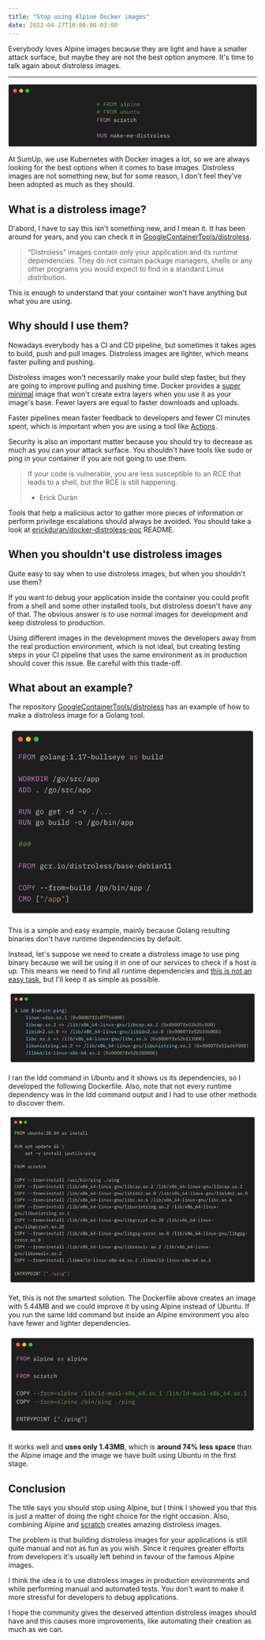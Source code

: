 ```yaml
---
title: "Stop using Alpine Docker images"
date: 2022-04-27T10:00:00-03:00
---
```


Everybody loves Alpine images because they are light and have a smaller attack surface, but maybe they are not the best option anymore. It's time to talk again about distroless images.

---

![](../../static/stop-using-docker-alpine-images/docker_alpine_post_01.png "")

At SumUp, we use Kubernetes with Docker images a lot, so we are always looking for the best options when it comes to base images. Distroless images are not something new, but for some reason, I don't feel they've been adopted as much as they should.

## What is a distroless image?

D'abord, I have to say this isn't something new, and I mean it. It has been around for years, and you can check it in [GoogleContainerTools/distroless](https://github.com/GoogleContainerTools/distroless).

> “Distroless” images contain only your application and its runtime dependencies. They do not contain package managers, shells or any other programs you would expect to find in a standard Linux distribution.

This is enough to understand that your container won't have anything but what you are using.

## Why should I use them?

Nowadays everybody has a CI and CD pipeline, but sometimes it takes ages to build, push and pull images. Distroless images are lighter, which means faster pulling and pushing.

Distroless images won't necessarily make your build step faster, but they are going to improve pulling and pushing time. Docker provides a [super minimal](https://hub.docker.com/_/scratch) image that won't create extra layers when you use it as your image's base. Fewer layers are equal to faster downloads and uploads.

Faster pipelines mean faster feedback to developers and fewer CI minutes spent, which is important when you are using a tool like [Actions](https://github.com/features/actions).

Security is also an important matter because you should try to decrease as much as you can your attack surface. You shouldn't have tools like sudo or ping in your container if you are not going to use them.

> If your code is vulnerable, you are less susceptible to an RCE that leads to a shell, but the RCE is still happening.
> - Erick Durán

Tools that help a malicious actor to gather more pieces of information or perform privilege escalations should always be avoided. You should take a look at [erickduran/docker-distroless-poc](https://github.com/erickduran/docker-distroless-poc) README.

## When you shouldn't use distroless images

Quite easy to say when to use distroless images, but when you shouldn't use them?

If you want to debug your application inside the container you could profit from a shell and some other installed tools, but distroless doesn't have any of that. The obvious answer is to use normal images for development and keep distroless to production.

Using different images in the development moves the developers away from the real production environment, which is not ideal, but creating testing steps in your CI pipeline that uses the same environment as in production should cover this issue. Be careful with this trade-off.

## What about an example?

The repository [GoogleContainerTools/distroless](https://github.com/GoogleContainerTools/distroless#examples-with-docker) has an example of how to make a distroless image for a Golang tool.

![](../../static/stop-using-docker-alpine-images/example.png "")

This is a simple and easy example, mainly because Golang resulting binaries don't have runtime dependencies by default.

Instead, let's suppose we need to create a distroless image to use ping binary because we will be using it in one of our services to check if a host is up. This means we need to find all runtime dependencies and [this is not an easy task](https://unrealcontainers.com/blog/identifying-application-runtime-dependencies/), but I'll keep it as simple as possible.

![](../../static/stop-using-docker-alpine-images/example_02.png "")

I ran the ldd command in Ubuntu and it shows us its dependencies, so I developed the following Dockerfile. Also, note that not every runtime dependency was in the ldd command output and I had to use other methods to discover them.

![](../../static/stop-using-docker-alpine-images/example_03.png "")

Yet, this is not the smartest solution. The Dockerfile above creates an image with 5.44MB and we could improve it by using Alpine instead of Ubuntu. If you run the same ldd command but inside an Alpine environment you also have fewer and lighter dependencies.

![](../../static/stop-using-docker-alpine-images/example_04.png "")

It works well and **uses only 1.43MB**, which is **around 74% less space** than the Alpine image and the image we have built using Ubuntu in the first stage.

## Conclusion

The title says you should stop using Alpine, but I think I showed you that this is just a matter of doing the right choice for the right occasion. Also, combining Alpine and [scratch](https://hub.docker.com/_/scratch) creates amazing distroless images.

The problem is that building distroless images for your applications is still quite manual and not as fun as you wish. Since it requires greater efforts from developers it's usually left behind in favour of the famous Alpine images.

I think the idea is to use distroless images in production environments and while performing manual and automated tests. You don't want to make it more stressful for developers to debug applications.

I hope the community gives the deserved attention distroless images should have and this causes more improvements, like automating their creation as much as we can.